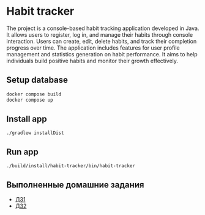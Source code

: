 # Habit tracker

The project is a console-based habit tracking application developed in Java. It allows users to register, log in, and manage their habits through console interaction. Users can create, edit, delete habits, and track their completion progress over time. The application includes features for user profile management and statistics generation on habit performance. It aims to help individuals build positive habits and monitor their growth effectively.

## Setup database
```bash
docker compose build
docker compose up
```

## Install app
```
./gradlew installDist
```

## Run app
```
./build/install/habit-tracker/bin/habit-tracker
```

## Выполненные домашние задания

- [ДЗ1](https://github.com/niyatanya/y-lab-habbit-tracker/pull/1)
- [ДЗ2](https://github.com/niyatanya/y-lab-habbit-tracker/pull/2)
